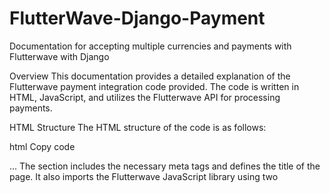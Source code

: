 # FlutterWave-Django-Payment
Documentation for accepting multiple currencies and payments with Flutterwave with Django

Overview
This documentation provides a detailed explanation of the Flutterwave payment integration code provided. The code is written in HTML, JavaScript, and utilizes the Flutterwave API for processing payments.

HTML Structure
The HTML structure of the code is as follows:

html
Copy code
<!DOCTYPE html>
<html lang="en">
<head>
    <meta charset="UTF-8">
    <meta name="viewport" content="width=device-width, initial-scale=1.0">
    <title>Flutterwave Payment</title>
    <script src="https://checkout.flutterwave.com/v3.js"></script>
    <script src="https://api.flutterwave.com/v3/otps"></script>
</head>
<body>
</body>
...
</html>
The <head> section includes the necessary meta tags and defines the title of the page. It also imports the Flutterwave JavaScript library using two <script> tags.

Payment Form
Within the HTML structure, there is a payment form represented by a <div> element with the class "container-fluid". This form allows users to select a currency and initiate a payment.

html
Copy code
<div class="container-fluid">
    <div class="form-group">
        <label for="currencyDropdown">Choose Currency</label>
        <select id="currencyDropdown" class="form-control">
            <option value="" selected disabled>Select Currency</option>
            {% for currency in flutterwaveCurrencies %}
                <option value="{{ currency }}">{{ currency }}</option>
            {% endfor %}
        </select>
    </div>
    
    <button type="button" class="btn btn-primary" onclick="makePayment()">Pay Now</button>
    <button onclick="updateFlutterwaveCurrency()" class="btn btn-primary">Apply Currency</button>
</div>
The form consists of a dropdown menu (<select>) where users can choose a currency. The available currency options are populated dynamically from the flutterwaveCurrencies variable. Two buttons are provided: "Pay Now" and "Apply Currency." The "Pay Now" button triggers the makePayment() function, while the "Apply Currency" button triggers the updateFlutterwaveCurrency() function.

JavaScript Functions
The code includes several JavaScript functions that handle payment processing and currency conversion.

makePayment()
This function is called when the "Pay Now" button is clicked. It retrieves the selected currency from the dropdown menu, fetches the currency conversion rate, and initiates the Flutterwave payment checkout process.

flutterOtp()
This function is responsible for sending an OTP (One-Time Password) to the user's email or phone number. It makes an HTTP POST request to the Flutterwave API's /v3/otps endpoint to generate the OTP.

validateOtp()
This function validates the OTP entered by the user. It makes an HTTP POST request to the Flutterwave API's /v3/otps/:reference/validate endpoint with the OTP entered by the user.

updateFlutterwaveCurrency()
This function is triggered when the "Apply Currency" button is clicked. It retrieves the selected currency from the dropdown menu, fetches the currency conversion rate, and updates the payment amount on the page accordingly.

Integration with Flutterwave APIs
The code integrates with the Flutterwave APIs for payment processing and OTP generation/validation.

Flutterwave Checkout
The makePayment() function uses the FlutterwaveCheckout function from the Flutterwave JavaScript library to initiate the payment checkout process. It sets various parameters such as the public key, transaction reference, amount, currency, payment options, redirect URL, customer details, and customizations.

Flutterwave OTP APIs
The flutterOtp() and validateOtp() functions interact with the Flutterwave OTP APIs. flutterOtp() sends a request to generate an OTP, while validateOtp() sends a request to validate the OTP entered by the user.

Additional Notes
The code uses template variables (e.g., {{ listing.price.bid }}, {{ user.email }}, {{ user.username }}, {{ listing.id }}, {{ listing.currency }}) to populate dynamic values. These variables should be replaced with actual values from the application or backend.
The code relies on external dependencies such as the Flutterwave JavaScript library and the ExchangeRate API. Make sure these dependencies are available and properly integrated into your project.
Please note that this documentation provides an overview of the code structure and functionality. To fully integrate the code into your project, you may need to make additional modifications and handle backend integration for processing payments and validating OTPs.
